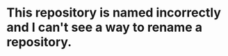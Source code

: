 This repository is named incorrectly and I can't see a way to rename a repository.
==============


